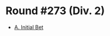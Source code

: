 # Round #273 (Div. 2)

* [A. Initial Bet][]

[A. Initial Bet]: http://codeforces.com/contest/478/problem/A

